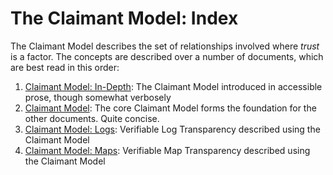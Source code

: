 # The Claimant Model: Index

The Claimant Model describes the set of relationships involved where *trust* is a factor.
The concepts are described over a number of documents, which are best read in this order:

1. [Claimant Model: In-Depth](Book.md): The Claimant Model introduced in accessible prose, though somewhat verbosely
1. [Claimant Model](CoreModel.md): The core Claimant Model forms the foundation for the other documents. Quite concise.
1. [Claimant Model: Logs](Logs.md): Verifiable Log Transparency described using the Claimant Model
1. [Claimant Model: Maps](Maps.md): Verifiable Map Transparency described using the Claimant Model

